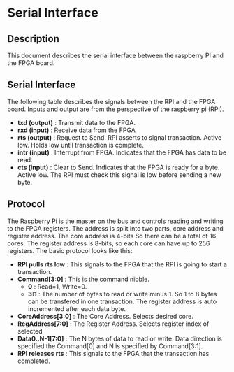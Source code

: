 # Serial Interface

## Description

This document describes the serial interface
between the raspberry PI and the FPGA board.

## Serial Interface

The following table describes the signals between
the RPI and the FPGA board. Inputs and output are from
the perspective of the raspberry pi (RPI).
* __txd (output)__ : Transmit data to the FPGA.
* __rxd (input)__  : Receive data from the FPGA
* __rts (output)__ : Request to Send. RPI asserts to signal transaction. Active low.
Holds low until transaction is complete.
* __intr (input)__ : Interrupt from FPGA. Indicates that the FPGA has data to be read.
* __cts (input)__ : Clear to Send. Indicates that the FPGA is ready for a byte.  Active low.
The RPI must check this signal is low before sending a new byte.

## Protocol

The Raspberry Pi is the master on the bus and controls reading
and writing to the FPGA registers.  The address is split into two
parts, core address and register address.  The core address is 4-bits
So there can be a total of 16 cores.  The register address is 8-bits,
so each core can have up to 256 registers.  The basic protocol looks like
this:
* __RPI pulls rts low__ : This signals to the FPGA that the RPI is going 
to start a transaction.
* __Command[3:0]__ : This is the command nibble.
    * __0__ : Read=1, Write=0.
    * __3:1__ : The number of bytes to read or write minus 1.  So 1 to 8 bytes
    can be transfered in one transaction.  The register address is auto incremented
    after each data byte.
* __CoreAddress[3:0]__ : The Core Address.  Selects desired core.
* __RegAddress[7:0]__ : The Register Address.  Selects register index of selected
* __Data0..N-1[7:0]__ : The N bytes of data to read or write.  Data direction
is specified the Command[0] and N is specified by Command[3:1].
* __RPI releases rts__ : This signals to the FPGA that the transaction has
  completed.



